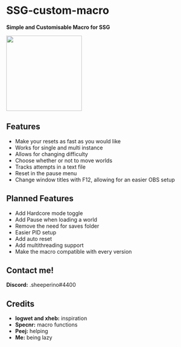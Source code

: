 # **SSG-custom-macro**
**Simple and Customisable Macro for SSG**

<img src="https://cdn.discordapp.com/icons/755878212571103392/5c359474b58722490c8c005c8032a563.png?size=4096" width="200">


## Features

- Make your resets as fast as you would like
- Works for single and multi instance
- Allows for changing difficulty
- Choose whether or not to move worlds
- Tracks attempts in a text file
- Reset in the pause menu
- Change window titles with F12, allowing for an easier OBS setup


## Planned Features

- Add Hardcore mode toggle
- Add Pause when loading a world
- Remove the need for saves folder
- Easier PID setup
- Add auto reset
- Add multithreading support
- Make the macro compatible with every version


## Contact me!

**Discord:** .sheeperino#4400


## Credits

- **logwet and xheb:** inspiration
- **Specnr:** macro functions
- **Peej:** helping
- **Me:** being lazy
